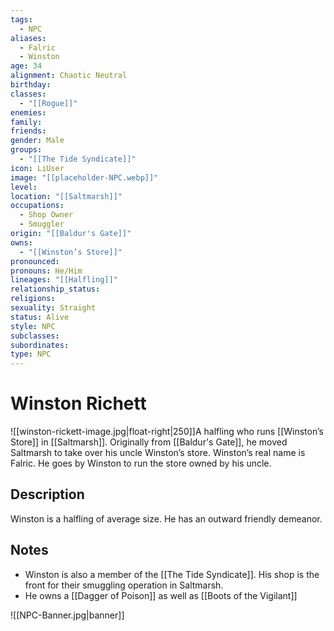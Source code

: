 ```yaml
---
tags:
  - NPC
aliases:
  - Falric
  - Winston
age: 34
alignment: Chaotic Neutral
birthday: 
classes:
  - "[[Rogue]]"
enemies: 
family: 
friends: 
gender: Male
groups:
  - "[[The Tide Syndicate]]"
icon: LiUser
image: "[[placeholder-NPC.webp]]"
level: 
location: "[[Saltmarsh]]"
occupations:
  - Shop Owner
  - Smuggler
origin: "[[Baldur's Gate]]"
owns:
  - "[[Winston’s Store]]"
pronounced: 
pronouns: He/Him
lineages: "[[Halfling]]"
relationship_status: 
religions: 
sexuality: Straight
status: Alive
style: NPC
subclasses: 
subordinates: 
type: NPC
---
```


# Winston Richett

![[winston-rickett-image.jpg|float-right|250]]A halfling who runs [[Winston’s Store]] in [[Saltmarsh]]. Originally from [[Baldur's Gate]], he moved Saltmarsh to take over his uncle Winston’s store. Winston’s real name is Falric. He goes by Winston to run the store owned by his uncle.

## Description

Winston is a halfling of average size. He has an outward friendly demeanor.

## Notes

- Winston is also a member of the [[The Tide Syndicate]]. His shop is the front for their smuggling operation in Saltmarsh.
- He owns a [[Dagger of Poison]] as well as [[Boots of the Vigilant]]


![[NPC-Banner.jpg|banner]]
